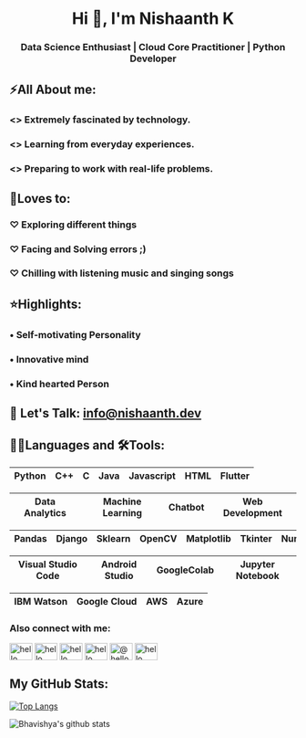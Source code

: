 <h1 align="center">Hi 👋, I'm Nishaanth K</h1>
<h3 align="center">Data Science Enthusiast | Cloud Core Practitioner | Python Developer</h3>

## ⚡All About me:
<h3><> Extremely fascinated by technology.</h3>
<h3><> Learning from everyday experiences.</h3> 
<h3><> Preparing to work with real-life problems.</h3>

## 🤗Loves to:
<h3>♡ Exploring different things </h3>
<h3>♡ Facing and Solving errors ;) </h3>
<h3>♡ Chilling with listening music and singing songs </h3>
  
## ⭐Highlights:
<h3>• Self-motivating Personality </h3>
<h3>• Innovative mind </h3>
<h3>• Kind hearted Person </h3>

## 📧 Let's Talk: info@nishaanth.dev

## 👨‍💻Languages and 🛠️Tools:

| Python | C++ | C | Java | Javascript | HTML | Flutter |
| :---: | :---: | :---: | :---: | :---: | :---: | :---: |

| Data Analytics | Machine Learning | Chatbot | Web Development |
| :---: | :---: | :---: | :---: |

| Pandas | Django | Sklearn | OpenCV | Matplotlib | Tkinter | Numpy | Streamlit |
| :---: | :---: | :---: | :---: | :---: | :---: | :---: | :---: |

| Visual Studio Code | Android Studio | GoogleColab | Jupyter Notebook |
| :---: | :---: | :---: | :---: |

| IBM Watson | Google Cloud | AWS | Azure |
| :---: | :---: | :---: | :---: |

<h3 align="left">Also connect with me:</h3>
<p align="left">  
<a href="https://twitter.com/k-nishaanth" target="blank"><img align="center" src="https://cdn.jsdelivr.net/npm/simple-icons@3.0.1/icons/twitter.svg" alt="hello" height="30" width="40" /></a>
<a href="https://linkedin.com/in/nishaanth-k" target="blank"><img align="center" src="https://cdn.jsdelivr.net/npm/simple-icons@3.0.1/icons/linkedin.svg" alt="hello" height="30" width="40" /></a>
<a href="https://www.facebook.com/nishaanth.nishaanth.7982" target="blank"><img align="center" src="https://cdn.jsdelivr.net/npm/simple-icons@3.0.1/icons/facebook.svg" alt="hello" height="30" width="40" /></a>
<a href="https://www.instagram.com/mr.infatuator" target="blank"><img align="center" src="https://cdn.jsdelivr.net/npm/simple-icons@3.0.1/icons/instagram.svg" alt="hello" height="30" width="40" /></a>
<a href="https://medium.com/@nishtinaa1611" target="blank"><img align="center" src="https://cdn.jsdelivr.net/npm/simple-icons@3.0.1/icons/medium.svg" alt="@hello" height="30" width="40" /></a>
<a href="https://discord.gg/RsNjHAew" target="blank"><img align="center" src="https://cdn.jsdelivr.net/npm/simple-icons@3.0.1/icons/discord.svg" alt="hello" height="30" width="40" /></a>
</p>

## My GitHub Stats:
[![Top Langs](https://github-readme-stats.vercel.app/api/top-langs/?username=Nishaanth1611&layout=compact&show_icons=true&theme=dark)](https://github.com/anuraghazra/github-readme-stats)

![Bhavishya's github stats](https://github-readme-stats.vercel.app/api?username=Nishaanth1611&show_icons=true&theme=dark)
